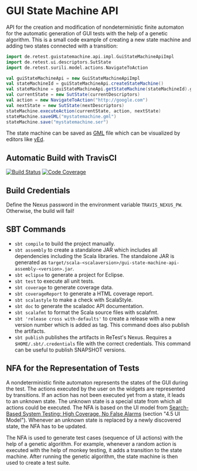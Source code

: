 # GUI State Machine API

API for the creation and modification of nondeterministic finite automaton for the automatic generation of GUI tests with the help of a genetic algorithm.
This is a small code example of creating a new state machine and adding two states connected with a transition:
```scala
import de.retest.guistatemachine.api.impl.GuiStateMachineApiImpl
import de.retest.ui.descriptors.SutState
import de.retest.surili.model.actions.NavigateToAction

val guiStateMachineApi = new GuiStateMachineApiImpl
val stateMachineId = guiStateMachineApi.createStateMachine()
val stateMachine = guiStateMachineApi.getStateMachine(stateMachineId).get
val currentState = new SutState(currentDescriptors)
val action = new NavigateToAction("http://google.com")
val nextState = new SutState(nextDescriptors)
stateMachine.executeAction(currentState, action, nextState)
stateMachine.saveGML("mystatemachine.gml")
stateMachine.save("mystatemachine.ser")
```

The state machine can be saved as [GML](https://en.wikipedia.org/wiki/Graph_Modelling_Language) file which can be visualized by editors like [yEd](https://www.yworks.com/products/yed).

## Automatic Build with TravisCI
[![Build Status](https://travis-ci.com/retest/gui-state-machine-api.svg?branch=master)](https://travis-ci.com/retest/gui-state-machine-api)
[![Code Coverage](https://img.shields.io/codecov/c/github/retest/gui-state-machine-api/master.svg)](https://codecov.io/github/retest/gui-state-machine-api?branch=master)

## Build Credentials

Define the Nexus password in the environment variable `TRAVIS_NEXUS_PW`.
Otherwise, the build will fail!

## SBT Commands
* `sbt compile` to build the project manually.
* `sbt assembly` to create a standalone JAR which includes all dependencies including the Scala libraries. The standalone JAR is generated as `target/scala-<scalaversion>/gui-state-machine-api-assembly-<version>.jar`.
* `sbt eclipse` to generate a project for Eclipse.
* `sbt test` to execute all unit tests.
* `sbt coverage` to generate coverage data.
* `sbt coverageReport` to generate a HTML coverage report.
* `sbt scalastyle` to make a check with ScalaStyle.
* `sbt doc` to generate the scaladoc API documentation.
* `sbt scalafmt` to format the Scala source files with scalafmt.
* `sbt 'release cross with-defaults'` to create a release with a new version number which is added as tag. This command does also publish the artifacts.
* `sbt publish` publishes the artifacts in ReTest's Nexus. Requires a `$HOME/.sbt/.credentials` file with the correct credentials. This command can be useful to publish SNAPSHOT versions.

## NFA for the Representation of Tests
A nondeterministic finite automaton represents the states of the GUI during the test.
The actions executed by the user on the widgets are represented by transitions.
If an action has not been executed yet from a state, it leads to an unknown state.
The unknown state is a special state from which all actions could be executed.
The NFA is based on the UI model from [Search-Based System Testing: High Coverage, No False Alarms](http://www.specmate.org/papers/2012-07-Search-basedSystemTesting-HighCoverageNoFalseAlarms.pdf) (section "4.5 UI Model").
Whenever an unknown state is replaced by a newly discovered state, the NFA has to be updated.

The NFA is used to generate test cases (sequence of UI actions) with the help of a genetic algorithm.
For example, whenever a random action is executed with the help of monkey testing, it adds a transition to the state machine.
After running the genetic algorithm, the state machine is then used to create a test suite.
